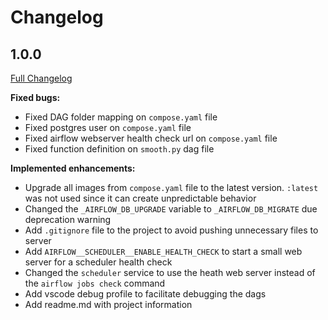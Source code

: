 # Changelog

## 1.0.0 

[Full Changelog](https://github.com/Perdiga/Airflow/commits/1.0.0)

**Fixed bugs:**

- Fixed DAG folder mapping on `compose.yaml` file
- Fixed postgres user on `compose.yaml` file
- Fixed airflow webserver health check url on `compose.yaml` file
- Fixed function definition on `smooth.py` dag file

**Implemented enhancements:**

- Upgrade all images from `compose.yaml` file to the latest version. `:latest` was not used since it can create unpredictable behavior
- Changed the `_AIRFLOW_DB_UPGRADE` variable to `_AIRFLOW_DB_MIGRATE` due deprecation warning 
- Add `.gitignore` file to the project to avoid pushing unnecessary files to server
- Add `AIRFLOW__SCHEDULER__ENABLE_HEALTH_CHECK` to start a small web server for a scheduler health check
- Changed the `scheduler` service to use the heath web server instead of the `airflow jobs check` command
- Add vscode debug profile to facilitate debugging  the dags
- Add readme.md with project information 
